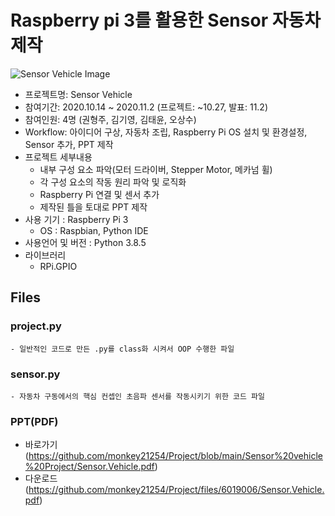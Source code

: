 # Raspberry pi 3를 활용한 Sensor 자동차 제작

![Sensor Vehicle Image](https://user-images.githubusercontent.com/74335601/108645847-7a263300-74f7-11eb-9b53-a50b48371ea1.png)

- 프로젝트명: Sensor Vehicle
- 참여기간: 2020.10.14 ~ 2020.11.2 (프로젝트: ~10.27, 발표: 11.2)
- 참여인원: 4명 (권형주, 김기영, 김태윤, 오상수)
- Workflow: 아이디어 구상, 자동차 조립, Raspberry Pi OS 설치 및 환경설정, Sensor 추가, PPT 제작
- 프로젝트 세부내용
    - 내부 구성 요소 파악(모터 드라이버, Stepper Motor, 메카넘 휠)
    - 각 구성 요소의 작동 원리 파악 및 로직화
	- Raspberry Pi 연결 및 센서 추가
    - 제작된 틀을 토대로 PPT 제작
- 사용 기기 : Raspberry Pi 3
	- OS : Raspbian, Python IDE
- 사용언어 및 버전 : Python 3.8.5
- 라이브러리
	- RPi.GPIO

## Files
### project.py 
    - 일반적인 코드로 만든 .py를 class화 시켜서 OOP 수행한 파일

### sensor.py
	- 자동차 구동에서의 핵심 컨셉인 초음파 센서를 작동시키기 위한 코드 파일

### PPT(PDF)
+ 바로가기
(https://github.com/monkey21254/Project/blob/main/Sensor%20vehicle%20Project/Sensor.Vehicle.pdf)
+ 다운로드
(https://github.com/monkey21254/Project/files/6019006/Sensor.Vehicle.pdf)
